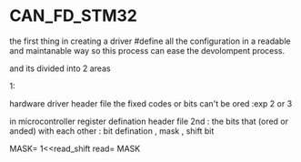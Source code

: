 # CAN_FD_STM32

the first thing in creating a driver #define all the configuration in a readable and maintanable way so this process can ease the devolompent process.

and its divided into 2 areas   

1:  

hardware driver header file 
the fixed codes or bits can't be ored :exp 2 or 3 

in microcontroller register defination header file 
2nd : the bits that (ored or anded) with each other : bit defination , mask , shift bit 

MASK= 1<<read_shift 
read= MASK


